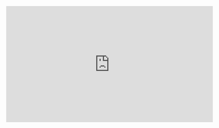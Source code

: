 <iframe width="560" height="315" src="https://www.youtube.com/embed/ZnkTBuyVfmY" title="YouTube video player" frameborder="0" allow="accelerometer; autoplay; clipboard-write; encrypted-media; gyroscope; picture-in-picture" allowfullscreen></iframe>
